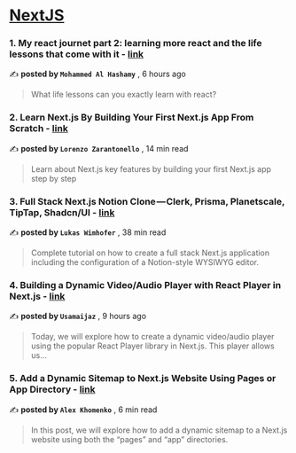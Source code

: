 
<h1><a href=https://medium.com/tag/nextjs/recommended target="_blank" rel="noopener noreferrer">NextJS</a></h1>
<h3>1. My react journet part 2: learning more react and the life lessons that come with it - <a href=https://medium.com/@mohammedalhashimy575?source=tag_recommended_feed---------0-84----------nextjs----------b49dd14c_f044_488e_b763_45c4777b7053------- target="_blank" rel="noopener noreferrer">link</a></h3>

✍️ **posted by `Mohammed Al Hashamy`** <date> , 6 hours ago</date>

<blockquote>What life lessons can you exactly learn with react?</blockquote>

<h3>2. Learn Next.js By Building Your First Next.js App From Scratch - <a href=https://medium.com/@lorenzozar?source=tag_recommended_feed---------1-107----------nextjs----------b49dd14c_f044_488e_b763_45c4777b7053------- target="_blank" rel="noopener noreferrer">link</a></h3>

✍️ **posted by `Lorenzo Zarantonello`** <date> , 14 min read</date>

<blockquote>Learn about Next.js key features by building your first Next.js app step by step</blockquote>

<h3>3. Full Stack Next.js Notion Clone — Clerk, Prisma, Planetscale, TipTap, Shadcn/UI - <a href=https://medium.com/@wimluk?source=tag_recommended_feed---------2-85----------nextjs----------b49dd14c_f044_488e_b763_45c4777b7053------- target="_blank" rel="noopener noreferrer">link</a></h3>

✍️ **posted by `Lukas Wimhofer`** <date> , 38 min read</date>

<blockquote>Complete tutorial on how to create a full stack Next.js application including the configuration of a Notion-style WYSIWYG editor.</blockquote>

<h3>4. Building a Dynamic Video/Audio Player with React Player in Next.js - <a href=https://medium.com/@usamaijaz912?source=tag_recommended_feed---------3-84----------nextjs----------b49dd14c_f044_488e_b763_45c4777b7053------- target="_blank" rel="noopener noreferrer">link</a></h3>

✍️ **posted by `Usamaijaz`** <date> , 9 hours ago</date>

<blockquote>Today, we will explore how to create a dynamic video/audio player using the popular React Player library in Next.js. This player allows us…</blockquote>

<h3>5. Add a Dynamic Sitemap to Next.js Website Using Pages or App Directory - <a href=https://medium.com/@alexkhomenko?source=tag_recommended_feed---------4-107----------nextjs----------b49dd14c_f044_488e_b763_45c4777b7053------- target="_blank" rel="noopener noreferrer">link</a></h3>

✍️ **posted by `Alex Khomenko`** <date> , 6 min read</date>

<blockquote>In this post, we will explore how to add a dynamic sitemap to a Next.js website using both the “pages” and “app” directories.</blockquote>

